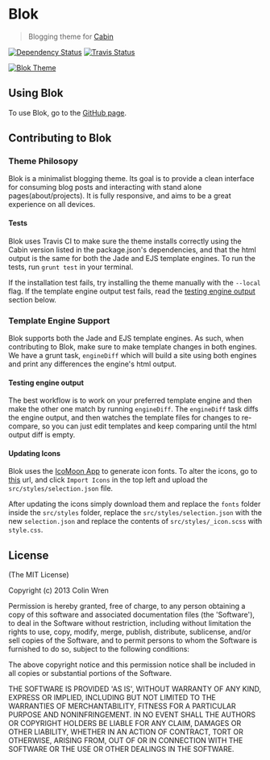 # Blok
> Blogging theme for [Cabin](https://github.com/colinwren/Cabin)

[![Dependency Status](https://gemnasium.com/CabinJS/Blok.png)](https://gemnasium.com/CabinJS/Blok) [![Travis Status](https://travis-ci.org/CabinJS/Blok.png?branch=master)](https://travis-ci.org/CabinJS/Blok)

[![Blok Theme](http://i.imgur.com/CgppgNp.png)](http://cabinjs.github.io/Blok/)

## Using Blok

To use Blok, go to the [GitHub page](http://cabinjs.github.io/Blok/).

## Contributing to Blok

### Theme Philosopy

Blok is a minimalist blogging theme. Its goal is to provide a clean interface for consuming blog posts and interacting with stand alone pages(about/projects). It is fully responsive, and aims to be a great experience on all devices.

#### Tests

Blok uses Travis CI to make sure the theme installs correctly using the Cabin version listed in the package.json's dependencies, and that the html output is the same for both the Jade and EJS template engines. To run the tests, run `grunt test` in your terminal.

If the installation test fails, try installing the theme manually with the `--local` flag. If the template engine output test fails, read the [testing engine output](#testing-engine-output) section below.

### Template Engine Support

Blok supports both the Jade and EJS template engines. As such, when contributing to Blok, make sure to make template changes in both engines. We have a grunt task, `engineDiff` which will build a site using both engines and print any differences the engine's html output.

#### Testing engine output

The best workflow is to work on your preferred template engine and then make the other one match by running `engineDiff`. The `engineDiff` task diffs the engine output, and then watches the template files for changes to re-compare, so you can just edit templates and keep comparing until the html output diff is empty.

#### Updating Icons

Blok uses the [IcoMoon App](http://icomoon.io/app/) to generate icon fonts. To alter the icons, go to [this](http://icomoon.io/app/) url, and click `Import Icons` in the top left and upload the `src/styles/selection.json` file.

After updating the icons simply download them and replace the `fonts` folder inside the `src/styles` folder, replace the `src/styles/selection.json` with the new `selection.json` and replace the contents of `src/styles/_icon.scss` with `style.css`.

## License

(The MIT License)

Copyright (c) 2013 Colin Wren

Permission is hereby granted, free of charge, to any person obtaining
a copy of this software and associated documentation files (the
'Software'), to deal in the Software without restriction, including
without limitation the rights to use, copy, modify, merge, publish,
distribute, sublicense, and/or sell copies of the Software, and to
permit persons to whom the Software is furnished to do so, subject to
the following conditions:

The above copyright notice and this permission notice shall be
included in all copies or substantial portions of the Software.

THE SOFTWARE IS PROVIDED 'AS IS', WITHOUT WARRANTY OF ANY KIND,
EXPRESS OR IMPLIED, INCLUDING BUT NOT LIMITED TO THE WARRANTIES OF
MERCHANTABILITY, FITNESS FOR A PARTICULAR PURPOSE AND NONINFRINGEMENT.
IN NO EVENT SHALL THE AUTHORS OR COPYRIGHT HOLDERS BE LIABLE FOR ANY
CLAIM, DAMAGES OR OTHER LIABILITY, WHETHER IN AN ACTION OF CONTRACT,
TORT OR OTHERWISE, ARISING FROM, OUT OF OR IN CONNECTION WITH THE
SOFTWARE OR THE USE OR OTHER DEALINGS IN THE SOFTWARE.

